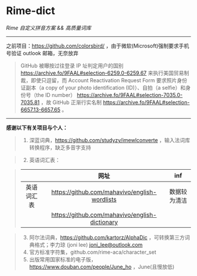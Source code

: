# Rime-dict  

*Rime 自定义拼音方案 &amp;&amp; 高质量词库*  

---  

之前项目：https://github.com/colorsbird/ ，由于微软(Microsoft)强制要求手机号验证 outlook 邮箱，无奈放弃
> GitHub 被曝按过往登录 IP 址判定用户的国别 https://archive.fo/9FAAL#selection-6259.0-6259.67 来执行美国贸易制裁，即使只逗留，而 Account Reactivation Request Form 要求照片身份证副本（a copy of your photo identification (ID)）、自拍（a selfie）和身份号（the ID number） https://archive.fo/9FAAL#selection-7035.0-7035.81 ，故 GitHub 正渐行实名制 https://archive.fo/9FAAL#selection-6657.13-6657.65 。
 
---  

**感谢以下有关项目与个人：**  
> 1. 深蓝词典，https://github.com/studyzy/imewlconverte ，输入法词库转换程序，缺乏多音字支持

> 2. 英语词汇表： 

   > | | 网址 | inf |
   > | :---: | :---: | :---: |
   > | 英语词汇表 | https://github.com/mahavivo/english-wordlists | 数据较为清洁 |
   > | | https://github.com/mahavivo/english-dictionary | |

> 3. 阿尔法词典，https://github.com/kartorz/AlphaDic ，可转换第三方词典格式；李力琼 (joni lee) joni_lee@outlook.com  
> 4. 官方标准字符集，github.com/rime-aca/character_set  
> 5. 出版常用国家标准的电子版，https://www.douban.com/people/June_ho ，June(且慢放低)  

